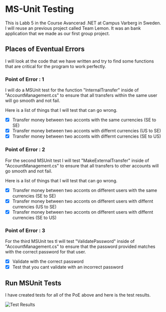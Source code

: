 # MS-Unit Testing

This is Labb 5 in the Course Avancerad .NET at Campus Varberg in Sweden.
I will reuse an previous project called Team Lemon. It was an bank application that we made as our first group project.

## Places of Eventual Errors
I will look at the code that we have written and try to find some functions that are critical for the program to work perfectly.

### Point of Error : 1
I will do a MSUnit test for the function "InternalTransfer" inside of "AccountManagement.cs" to ensure that all transfers within the same user will go smooth and not fail.

Here is a list of things that I will test that can go wrong.
- [x] Transfer money between two acconts with the same currencies (SE to SE)
- [x] Transfer money between two acconts with differnt currencies (US to SE)
- [x] Transfer money between two acconts with differnt currencies (SE to US)

### Point of Error : 2 
For the second MSUnit test I will test "MakeExternalTransfer" inside of "AccountManagement.cs" to ensure that all transfers to other accounts will go smooth and not fail.

Here is a list of things that I will test that can go wrong.
- [x] Transfer money between two acconts on different users with the same currencies (SE to SE)
- [x] Transfer money between two acconts on different users with differnt currencies (US to SE)
- [x] Transfer money between two acconts on different users with differnt currencies (SE to US)

### Point of Error : 3 
For the third MSUnit tes tI will test "ValidatePassword" inside of "AccountManagement.cs" to ensure that the password provided matches with the correct password for that user.
- [x] Validate with the correct password
- [x] Test that you cant validate with an incorrect password

## Run MSUnit Tests
I have created tests for all of the PoE above and here is the test results.


![Test Results](https://cdn.discordapp.com/attachments/857346016286474250/1112424145100218519/image.png)
